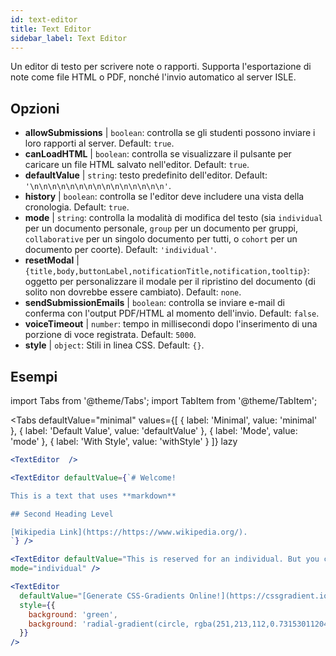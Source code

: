 ```yaml
---
id: text-editor
title: Text Editor
sidebar_label: Text Editor
---
```


Un editor di testo per scrivere note o rapporti. Supporta l'esportazione di note come file HTML o PDF, nonché l'invio automatico al server ISLE.

## Opzioni

* __allowSubmissions__ | `boolean`: controlla se gli studenti possono inviare i loro rapporti al server. Default: `true`.
* __canLoadHTML__ | `boolean`: controlla se visualizzare il pulsante per caricare un file HTML salvato nell'editor. Default: `true`.
* __defaultValue__ | `string`: testo predefinito dell'editor. Default: `'\n\n\n\n\n\n\n\n\n\n\n\n\n\n\n'`.
* __history__ | `boolean`: controlla se l'editor deve includere una vista della cronologia. Default: `true`.
* __mode__ | `string`: controlla la modalità di modifica del testo (sia `individual` per un documento personale, `group` per un documento per gruppi, `collaborative` per un singolo documento per tutti, o `cohort` per un documento per coorte). Default: `'individual'`.
* __resetModal__ | `{title,body,buttonLabel,notificationTitle,notification,tooltip}`: oggetto per personalizzare il modale per il ripristino del documento (di solito non dovrebbe essere cambiato). Default: `none`.
* __sendSubmissionEmails__ | `boolean`: controlla se inviare e-mail di conferma con l'output PDF/HTML al momento dell'invio. Default: `false`.
* __voiceTimeout__ | `number`: tempo in millisecondi dopo l'inserimento di una porzione di voce registrata. Default: `5000`.
* __style__ | `object`: Stili in linea CSS. Default: `{}`.


## Esempi

import Tabs from '@theme/Tabs';
import TabItem from '@theme/TabItem';

<Tabs
    defaultValue="minimal"
    values={[
        { label: 'Minimal', value: 'minimal' },
        { label: 'Default Value', value: 'defaultValue' },
        { label: 'Mode', value: 'mode' },
        { label: 'With Style', value: 'withStyle' }
    ]}
    lazy
>

<TabItem value="minimal">

```jsx live
<TextEditor  />
```

</TabItem>

<TabItem value="defaultValue">

```jsx live
<TextEditor defaultValue={`# Welcome!

This is a text that uses **markdown**

## Second Heading Level

[Wikipedia Link](https://https://www.wikipedia.org/).
`} />
```

</TabItem>

<TabItem value="mode">

```jsx live
<TextEditor defaultValue="This is reserved for an individual. But you can also allow groups, students cohorts, or everybody to join in and work collaboratively (setting the mode option will only have an effect in a live lesson, not this preview)." 
mode="individual" />
```

</TabItem>

<TabItem value="withStyle">

```jsx live
<TextEditor  
  defaultValue="[Generate CSS-Gradients Online!](https://cssgradient.io/)"
  style={{ 
    background: 'green',
    background: 'radial-gradient(circle, rgba(251,213,112,0.7315301120448179) 0%,rgba(83,199,14,0.4514180672268907) 100%)' 
  }}
/>
```

</TabItem>

</Tabs>
